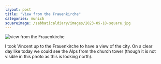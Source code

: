 ```yaml
---
layout: post
title: "View from the Frauenkirche"
categories: munich
squareimage: /sabbaticaldiary/images/2023-09-10-square.jpg
---
```

<img src="/sabbaticaldiary/images/2023-09-10.jpg" alt="view from the Frauenkirche" class="center">

I took Vincent up to the Frauenkirche to have a view of the city. On a clear day like today we could see the Alps from the church tower (though it is not visible in this photo as this is looking north).
